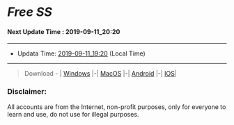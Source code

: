 
# *Free SS*

#### Next Update Time : 2019-09-11_20:20

---
* Updata Time: [2019-09-11_19:20](https://github.com/Geek-007/free-SS/blob/master/2019-09-11_19:20_FreeSS.txt) (Local Time)
---

> Download - | [Windows](https://github.com/shadowsocks/shadowsocks-windows/releases) |-| [MacOS](https://github.com/shadowsocks/shadowsocks-iOS/releases) |-| [Android](https://github.com/shadowsocks/shadowsocks-android/releases) |-| [IOS](https://itunes.apple.com/us/)|

### Disclaimer:
All accounts are from the Internet, non-profit purposes, only for everyone to learn and use, do not use for illegal purposes.
<br>
